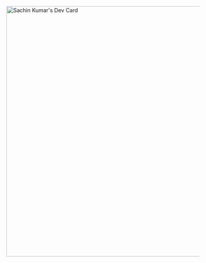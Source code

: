 <a href="https://app.daily.dev/cyber001"><img src="https://api.daily.dev/devcards/v2/gZEeJl1BkYZPqH20wfcJh.png?type=wide&r=twq" width="652" alt="Sachin Kumar's Dev Card"/></a>
